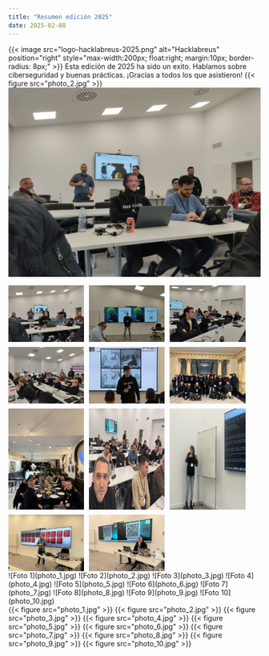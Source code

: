 ```yaml
---
title: "Resumen edición 2025"
date: 2025-02-08
---
```


{{< image src="logo-hacklabreus-2025.png" alt="Hacklabreus" position="right" style="max-width:200px; float:right; margin:10px; border-radius: 8px;" >}}
Esta edición de 2025 ha sido un exito. Hablamos sobre ciberseguridad y buenas prácticas. ¡Gracias a todos los que asistieron!
{{< figure src="photo_2.jpg" >}}
![Foto 1](photo_1.jpg)
<div style="display:flex; flex-wrap: wrap; gap:10px;">
  <img src="photo_1.jpg" style="width:30%;" />
  <img src="photo_2.jpg" style="width:30%;" />
  <img src="photo_3.jpg" style="width:30%;" />
  <img src="photo_4.jpg" style="width:30%;" />
  <img src="photo_5.jpg" style="width:30%;" />
  <img src="photo_6.jpg" style="width:30%;" />
  <img src="photo_7.jpg" style="width:30%;" />
  <img src="photo_8.jpg" style="width:30%;" />
  <img src="photo_9.jpg" style="width:30%;" />
  <img src="photo_10.jpg" style="width:30%;" />
  <img src="photo_11.jpg" style="width:30%;" />
</div>

<div style="display:flex; flex-wrap: wrap; gap:10px;">
  ![Foto 1](photo_1.jpg)
  ![Foto 2](photo_2.jpg)
  ![Foto 3](photo_3.jpg)
  ![Foto 4](photo_4.jpg)
  ![Foto 5](photo_5.jpg)
  ![Foto 6](photo_6.jpg)
  ![Foto 7](photo_7.jpg)
  ![Foto 8](photo_8.jpg)
  ![Foto 9](photo_9.jpg)
  ![Foto 10](photo_10.jpg)
</div>
{{< figure src="photo_1.jpg" >}}
{{< figure src="photo_2.jpg" >}}
{{< figure src="photo_3.jpg" >}}
{{< figure src="photo_4.jpg" >}}
{{< figure src="photo_5.jpg" >}}
{{< figure src="photo_6.jpg" >}}
{{< figure src="photo_7.jpg" >}}
{{< figure src="photo_8.jpg" >}}
{{< figure src="photo_9.jpg" >}}
{{< figure src="photo_10.jpg" >}}
